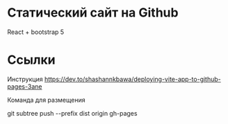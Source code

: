 # Статический сайт на Github

React + bootstrap 5

# Ссылки

Инструкция
https://dev.to/shashannkbawa/deploying-vite-app-to-github-pages-3ane

Команда для размещения

git subtree push --prefix dist origin gh-pages